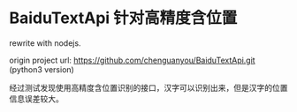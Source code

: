 # BaiduTextApi 针对高精度含位置

rewrite with nodejs.

origin project url: https://github.com/chenguanyou/BaiduTextApi.git (python3 version)

经过测试发现使用高精度含位置识别的接口，汉字可以识别出来，但是汉字的位置信息误差较大。
